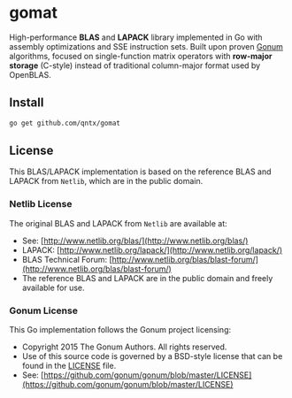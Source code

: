 # gomat

High-performance **BLAS** and **LAPACK** library implemented in Go with assembly optimizations and SSE instruction sets. Built upon proven [Gonum](https://www.gonum.org/) algorithms, focused on single-function matrix operators with **row-major storage** (C-style) instead of traditional column-major format used by OpenBLAS.

## Install

```bash
go get github.com/qntx/gomat
```

## License

This BLAS/LAPACK implementation is based on the reference BLAS and LAPACK from `Netlib`, which are in the public domain.

### Netlib License

The original BLAS and LAPACK from `Netlib` are available at:

- See: [http://www.netlib.org/blas/](http://www.netlib.org/blas/)
- LAPACK: [http://www.netlib.org/lapack/](http://www.netlib.org/lapack/)
- BLAS Technical Forum: [http://www.netlib.org/blas/blast-forum/](http://www.netlib.org/blas/blast-forum/)
- The reference BLAS and LAPACK are in the public domain and freely available for use.

### Gonum License

This Go implementation follows the Gonum project licensing:

- Copyright 2015 The Gonum Authors. All rights reserved.
- Use of this source code is governed by a BSD-style license that can be found in the [LICENSE](blas/LICENSE) file.
- See: [https://github.com/gonum/gonum/blob/master/LICENSE](https://github.com/gonum/gonum/blob/master/LICENSE)
